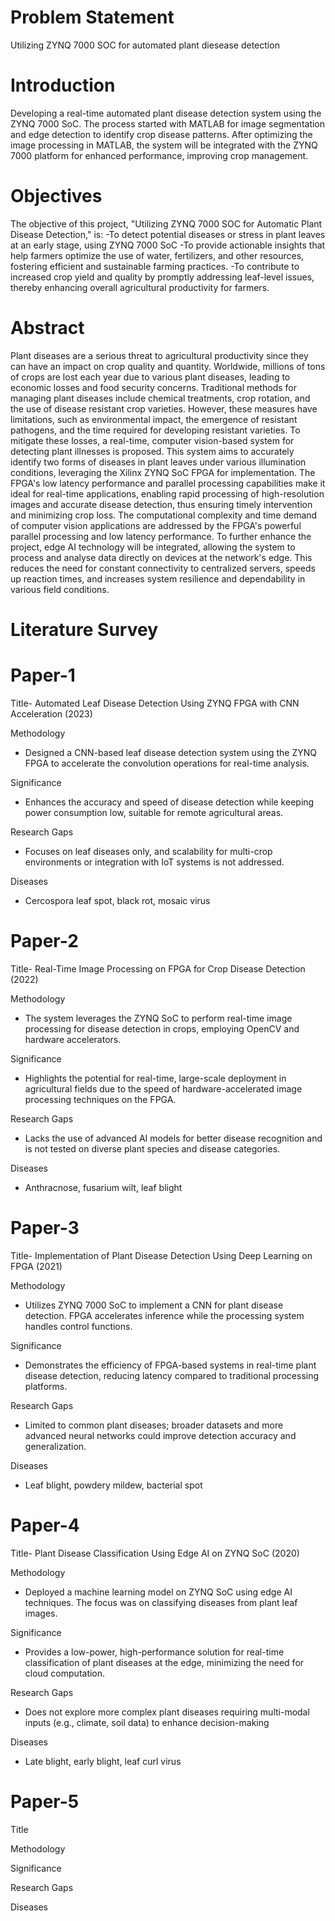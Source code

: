 # Problem Statement
Utilizing ZYNQ 7000 SOC for automated plant diesease detection

# Introduction
Developing a real-time automated plant disease detection system using
the ZYNQ 7000 SoC. The process started with MATLAB for image
segmentation and edge detection to identify crop disease patterns. After
optimizing the image processing in MATLAB, the system will be
integrated with the ZYNQ 7000 platform for enhanced performance,
improving crop management.

# Objectives
The objective of this project, "Utilizing ZYNQ 7000 SOC for Automatic Plant Disease Detection," is:
-To detect potential diseases or stress in plant leaves at an early stage, using ZYNQ 7000  SoC 
-To provide actionable insights that help farmers optimize the use of water, fertilizers, and other resources, fostering efficient and sustainable farming practices.
-To contribute to increased crop yield and quality by promptly addressing leaf-level issues, thereby enhancing overall agricultural productivity for farmers.

# Abstract
Plant diseases are a serious threat to agricultural productivity since they can have an impact on 
crop quality and quantity. Worldwide, millions of tons of crops are lost each year due to various 
plant diseases, leading to economic losses and food security concerns. Traditional methods for 
managing plant diseases include chemical treatments, crop rotation, and the use of disease resistant crop varieties. However, these measures have limitations, such as environmental 
impact, the emergence of resistant pathogens, and the time required for developing resistant 
varieties. To mitigate these losses, a real-time, computer vision-based system for detecting 
plant illnesses is proposed. This system aims to accurately identify two forms of diseases in 
plant leaves under various illumination conditions, leveraging the Xilinx ZYNQ SoC FPGA 
for implementation. The FPGA's low latency performance and parallel processing capabilities 
make it ideal for real-time applications, enabling rapid processing of high-resolution images 
and accurate disease detection, thus ensuring timely intervention and minimizing crop loss. 
The computational complexity and time demand of computer vision applications are addressed 
by the FPGA's powerful parallel processing and low latency performance. To further enhance 
the project, edge AI technology will be integrated, allowing the system to process and analyse
data directly on devices at the network's edge. This reduces the need for constant connectivity 
to centralized servers, speeds up reaction times, and increases system resilience and 
dependability in various field conditions.

# Literature Survey
# Paper-1
Title- Automated Leaf Disease Detection Using ZYNQ FPGA with CNN Acceleration (2023)

Methodology	
- Designed a CNN-based leaf disease detection system using the ZYNQ FPGA to accelerate the convolution operations for real-time analysis.
  
Significance
- Enhances the accuracy and speed of disease detection while keeping power consumption low, suitable for remote agricultural areas.
  
Research Gaps
- Focuses on leaf diseases only, and scalability for multi-crop environments or integration with IoT systems is not addressed.

Diseases
- Cercospora leaf spot, black rot, mosaic virus

# Paper-2
Title- Real-Time Image Processing on FPGA for Crop Disease Detection (2022)

Methodology
- The system leverages the ZYNQ SoC to perform real-time image processing for disease detection in crops, employing OpenCV and hardware accelerators.

Significance
- Highlights the potential for real-time, large-scale deployment in agricultural fields due to the speed of hardware-accelerated image processing techniques on the FPGA.

Research Gaps
- Lacks the use of advanced AI models for better disease recognition and is not tested on diverse plant species and disease categories.

Diseases
- Anthracnose, fusarium wilt, leaf blight

# Paper-3
Title- Implementation of Plant Disease Detection Using Deep Learning on FPGA (2021)

Methodology
- Utilizes ZYNQ 7000 SoC to implement a CNN for plant disease detection. FPGA accelerates inference while the processing system handles control functions.

Significance
- Demonstrates the efficiency of FPGA-based systems in real-time plant disease detection, reducing latency compared to traditional processing platforms.

Research Gaps
- Limited to common plant diseases; broader datasets and more advanced neural networks could improve detection accuracy and generalization.

Diseases
- Leaf blight, powdery mildew, bacterial spot

# Paper-4
Title- Plant Disease Classification Using Edge AI on ZYNQ SoC (2020)

Methodology
- Deployed a machine learning model on ZYNQ SoC using edge AI techniques. The focus was on classifying diseases from plant leaf images.

Significance
- Provides a low-power, high-performance solution for real-time classification of plant diseases at the edge, minimizing the need for cloud computation.

Research Gaps
- Does not explore more complex plant diseases requiring multi-modal inputs (e.g., climate, soil data) to enhance decision-making
  
Diseases
- Late blight, early blight, leaf curl virus

# Paper-5
Title

Methodology

Significance

Research Gaps

Diseases
